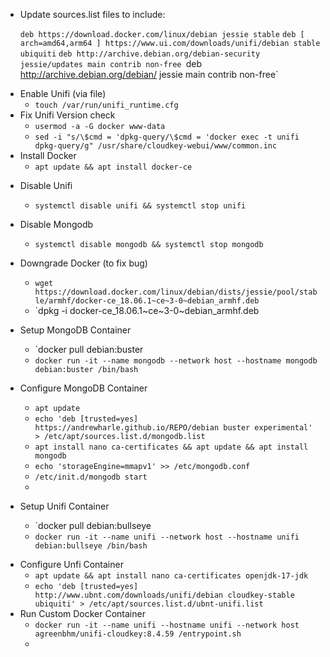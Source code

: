 * Update sources.list files to include:
  
	`deb https://download.docker.com/linux/debian jessie stable`
	`deb [ arch=amd64,arm64 ] https://www.ui.com/downloads/unifi/debian stable ubiquiti`
	`deb http://archive.debian.org/debian-security jessie/updates main contrib non-free
	`deb http://archive.debian.org/debian/ jessie main contrib non-free`
- Enable Unifi (via file)
	- `touch /var/run/unifi_runtime.cfg`
- Fix Unifi Version check
	- `usermod -a -G docker www-data`
	- `sed -i "s/\$cmd = 'dpkg-query/\$cmd = 'docker exec -t unifi dpkg-query/g" /usr/share/cloudkey-webui/www/common.inc`
 - Install Docker
	* `apt update && apt install docker-ce`
* Disable Unifi
	* `systemctl disable unifi && systemctl stop unifi`
* Disable Mongodb
	* `systemctl disable mongodb && systemctl stop mongodb`
	
* Downgrade Docker (to fix bug)
	* `wget https://download.docker.com/linux/debian/dists/jessie/pool/stable/armhf/docker-ce_18.06.1~ce~3-0~debian_armhf.deb`
	* `dpkg -i docker-ce_18.06.1~ce~3-0~debian_armhf.deb
	
* Setup MongoDB Container
	* `docker pull debian:buster
	* `docker run -it --name mongodb --network host --hostname mongodb debian:buster /bin/bash`
	
* Configure MongoDB Container
	* `apt update`
	* `echo 'deb [trusted=yes] https://andrewharle.github.io/REPO/debian buster experimental' > /etc/apt/sources.list.d/mongodb.list`
	*  `apt install nano ca-certificates && apt update && apt install mongodb`
	* `echo 'storageEngine=mmapv1' >> /etc/mongodb.conf`
	* `/etc/init.d/mongodb start`
	* 

* Setup Unifi Container
	* `docker pull debian:bullseye
	* `docker run -it --name unifi --network host --hostname unifi debian:bullseye /bin/bash`
- Configure Unfi Container
	- `apt update && apt install nano ca-certificates openjdk-17-jdk`
	- `echo 'deb [trusted=yes] http://www.ubnt.com/downloads/unifi/debian cloudkey-stable ubiquiti' > /etc/apt/sources.list.d/ubnt-unifi.list`
- Run Custom Docker Container
	- `docker run -it --name unifi --hostname unifi --network host agreenbhm/unifi-cloudkey:8.4.59 /entrypoint.sh`
	- 